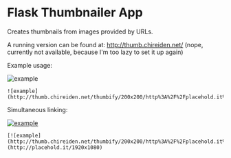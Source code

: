 
# Flask Thumbnailer App

Creates thumbnails from images provided by URLs.

A running version can be found at: http://thumb.chireiden.net/ (nope, currently not available, because I'm too lazy to set it up again)

Example usage:

![example](http://thumb.chireiden.net/thumbify/200x200/http%3A%2F%2Fplacehold.it%2F1920x1080)

```
![example](http://thumb.chireiden.net/thumbify/200x200/http%3A%2F%2Fplacehold.it%2F1920x1080)
```

Simultaneous linking:

[![example](http://thumb.chireiden.net/thumbify/200x200/http%3A%2F%2Fplacehold.it%2F1920x1080)](http://placehold.it/1920x1080)
```
[![example](http://thumb.chireiden.net/thumbify/200x200/http%3A%2F%2Fplacehold.it%2F1920x1080)](http://placehold.it/1920x1080)
```
